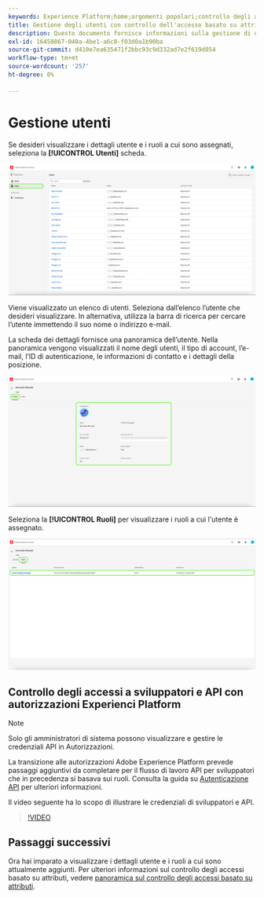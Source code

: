 ```yaml
---
keywords: Experience Platform;home;argomenti popolari;controllo degli accessi;controllo degli accessi basato su attributi;ABAC
title: Gestione degli utenti con controllo dell'accesso basato su attributi
description: Questo documento fornisce informazioni sulla gestione di utenti e gruppi di utenti tramite l’interfaccia Autorizzazioni in Adobe Experience Cloud
exl-id: 16450867-040a-4be1-a6c0-f03d0a1b90ba
source-git-commit: d410e7ea635471f2bbc93c9d332ad7e2f619d054
workflow-type: tm+mt
source-wordcount: '257'
ht-degree: 0%

---
```


# Gestione utenti

Se desideri visualizzare i dettagli utente e i ruoli a cui sono assegnati, seleziona la **[!UICONTROL Utenti]** scheda.

![Pagina Utenti visualizzata con [!UICONTROL Utenti] scheda evidenziata.](../../images/flac-ui/flac-users-tab.png)

Viene visualizzato un elenco di utenti. Seleziona dall’elenco l’utente che desideri visualizzare. In alternativa, utilizza la barra di ricerca per cercare l’utente immettendo il suo nome o indirizzo e-mail.

La scheda dei dettagli fornisce una panoramica dell’utente. Nella panoramica vengono visualizzati il nome degli utenti, il tipo di account, l’e-mail, l’ID di autenticazione, le informazioni di contatto e i dettagli della posizione.

![Pagina dei dettagli utente con [!UICONTROL Dettagli] e il profilo utente evidenziato.](../../images/flac-ui/flac-users-details.png)

Seleziona la **[!UICONTROL Ruoli]** per visualizzare i ruoli a cui l&#39;utente è assegnato.

![Pagina Ruoli visualizzata con [!UICONTROL Ruoli] scheda e ruolo evidenziati.](../../images/flac-ui/flac-users-roles.png)

## Controllo degli accessi a sviluppatori e API con autorizzazioni Experienci Platform

>[!NOTE]
>
>Solo gli amministratori di sistema possono visualizzare e gestire le credenziali API in Autorizzazioni.

La transizione alle autorizzazioni Adobe Experience Platform prevede passaggi aggiuntivi da completare per il flusso di lavoro API per sviluppatori che in precedenza si basava sui ruoli. Consulta la guida su [Autenticazione API](../../../landing/api-authentication.md) per ulteriori informazioni.

Il video seguente ha lo scopo di illustrare le credenziali di sviluppatori e API.

>[!VIDEO](https://video.tv.adobe.com/v/3426407/?learn=on)

## Passaggi successivi

Ora hai imparato a visualizzare i dettagli utente e i ruoli a cui sono attualmente aggiunti. Per ulteriori informazioni sul controllo degli accessi basato su attributi, vedere [panoramica sul controllo degli accessi basato su attributi](../overview.md).
